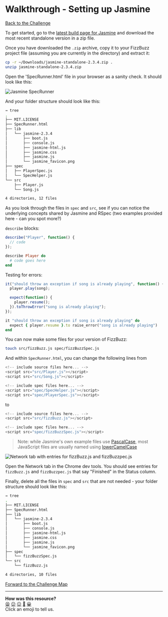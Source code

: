 # Walkthrough - Setting up Jasmine

[Back to the Challenge](../setting_up_jasmine.md)

To get started, go to the [latest build page for Jasmine](https://github.com/jasmine/jasmine/releases) and download the most recent standalone version in a zip file.

Once you have downloaded the `.zip` archive, copy it to your FizzBuzz project file (assuming you are currently in the directory) and extract it:

```sh
cp -r ~/Downloads/jasmine-standalone-2.3.4.zip .
unzip jasmine-standalone-2.3.4.zip
```

Open the 'SpecRunner.html' file in your browser as a sanity check. It should look like this:

![Jasmine SpecRunner](/images/jquery-sanity-check.png)

And your folder structure should look like this:

```sh
→ tree
.
├── MIT.LICENSE
├── SpecRunner.html
├── lib
│   └── jasmine-2.3.4
│       ├── boot.js
│       ├── console.js
│       ├── jasmine-html.js
│       ├── jasmine.css
│       ├── jasmine.js
│       └── jasmine_favicon.png
├── spec
│   ├── PlayerSpec.js
│   └── SpecHelper.js
└── src
    ├── Player.js
    └── Song.js

4 directories, 12 files
```

As you look through the files in `spec` and `src`, see if you can notice the underlying concepts shared by Jasmine and RSpec (two examples provided here - can you spot more?)

`describe` blocks:

```javascript
describe("Player", function() {
  // code
});
```

```ruby
describe Player do
  # code goes here
end
```

Testing for errors:

```javascript
it("should throw an exception if song is already playing", function() {
  player.play(song);

  expect(function() {
    player.resume();
  }).toThrowError("song is already playing");
});
```

```ruby
it "should throw an exception if song is already playing" do
  expect { player.resume }.to raise_error("song is already playing")
end
```

You can now make some files for your version of FizzBuzz:
```sh
touch src/fizzBuzz.js spec/fizzBuzzSpec.js
```

And within `SpecRunner.html`, you can change the following lines from

```javascript
<!-- include source files here... -->
<script src="src/Player.js"></script>
<script src="src/Song.js"></script>

<!-- include spec files here... -->
<script src="spec/SpecHelper.js"></script>
<script src="spec/PlayerSpec.js"></script>
```

to

```javascript
<!-- include source files here... -->
<script src="src/fizzBuzz.js"></script>

<!-- include spec files here... -->
<script src="spec/fizzBuzzSpec.js"></script>
```

>Note: while Jasmine's own example files use [PascalCase](http://c2.com/cgi/wiki?PascalCase), most JavaScript files are usually named using [lowerCamelCase](http://c2.com/cgi/wiki?LowerCamelCase)

![Network tab with entries for fizzBuzz.js and fizzBuzzpec.js](../../images/network-tab-jasmine-files-loaded.png)

Open the Network tab in the Chrome dev tools.  You should see entries for `fizzBuzz.js` and `fizzBuzzpec.js` that say "Finished" in the Status column.

Finally, delete all the files in `spec` and `src` that are not needed - your folder structure should look like this:

```sh
→ tree
.
├── MIT.LICENSE
├── SpecRunner.html
├── lib
│   └── jasmine-2.3.4
│       ├── boot.js
│       ├── console.js
│       ├── jasmine-html.js
│       ├── jasmine.css
│       ├── jasmine.js
│       └── jasmine_favicon.png
├── spec
│   └── fizzBuzzSpec.js
└── src
    └── fizzBuzz.js

4 directories, 10 files
```

[Forward to the Challenge Map](../README.md)

<!-- BEGIN GENERATED SECTION DO NOT EDIT -->

---

**How was this resource?**  
[😫](https://airtable.com/shrUJ3t7KLMqVRFKR?prefill_Repository=course&prefill_File=thermostat_es6/walkthroughs/setting_up_jasmine.md&prefill_Sentiment=😫) [😕](https://airtable.com/shrUJ3t7KLMqVRFKR?prefill_Repository=course&prefill_File=thermostat_es6/walkthroughs/setting_up_jasmine.md&prefill_Sentiment=😕) [😐](https://airtable.com/shrUJ3t7KLMqVRFKR?prefill_Repository=course&prefill_File=thermostat_es6/walkthroughs/setting_up_jasmine.md&prefill_Sentiment=😐) [🙂](https://airtable.com/shrUJ3t7KLMqVRFKR?prefill_Repository=course&prefill_File=thermostat_es6/walkthroughs/setting_up_jasmine.md&prefill_Sentiment=🙂) [😀](https://airtable.com/shrUJ3t7KLMqVRFKR?prefill_Repository=course&prefill_File=thermostat_es6/walkthroughs/setting_up_jasmine.md&prefill_Sentiment=😀)  
Click an emoji to tell us.

<!-- END GENERATED SECTION DO NOT EDIT -->
